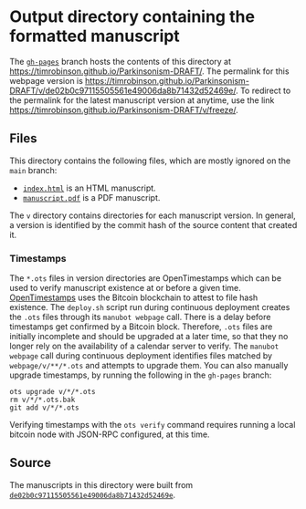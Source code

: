 # Output directory containing the formatted manuscript

The [`gh-pages`](https://github.com/timrobinson/Parkinsonism-DRAFT/tree/gh-pages) branch hosts the contents of this directory at <https://timrobinson.github.io/Parkinsonism-DRAFT/>.
The permalink for this webpage version is <https://timrobinson.github.io/Parkinsonism-DRAFT/v/de02b0c97115505561e49006da8b71432d52469e/>.
To redirect to the permalink for the latest manuscript version at anytime, use the link <https://timrobinson.github.io/Parkinsonism-DRAFT/v/freeze/>.

## Files

This directory contains the following files, which are mostly ignored on the `main` branch:

+ [`index.html`](index.html) is an HTML manuscript.
+ [`manuscript.pdf`](manuscript.pdf) is a PDF manuscript.

The `v` directory contains directories for each manuscript version.
In general, a version is identified by the commit hash of the source content that created it.

### Timestamps

The `*.ots` files in version directories are OpenTimestamps which can be used to verify manuscript existence at or before a given time.
[OpenTimestamps](https://opentimestamps.org/) uses the Bitcoin blockchain to attest to file hash existence.
The `deploy.sh` script run during continuous deployment creates the `.ots` files through its `manubot webpage` call.
There is a delay before timestamps get confirmed by a Bitcoin block.
Therefore, `.ots` files are initially incomplete and should be upgraded at a later time, so that they no longer rely on the availability of a calendar server to verify.
The `manubot webpage` call during continuous deployment identifies files matched by `webpage/v/**/*.ots` and attempts to upgrade them.
You can also manually upgrade timestamps, by running the following in the `gh-pages` branch:

```shell
ots upgrade v/*/*.ots
rm v/*/*.ots.bak
git add v/*/*.ots
```

Verifying timestamps with the `ots verify` command requires running a local bitcoin node with JSON-RPC configured, at this time.

## Source

The manuscripts in this directory were built from
[`de02b0c97115505561e49006da8b71432d52469e`](https://github.com/timrobinson/Parkinsonism-DRAFT/commit/de02b0c97115505561e49006da8b71432d52469e).
